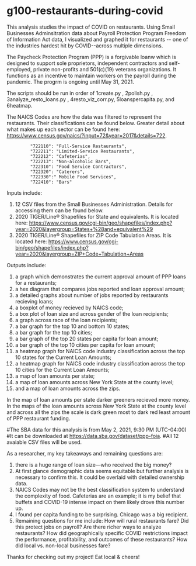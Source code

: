 # g100-restaurants-during-covid
This analysis studies the impact of COVID on restaurants. Using Small Businesses Adminsitration data about Payroll Protection Program Freedom of Information Act data, I visualized and graphed it for restaurants -- one of the industries hardest hit by COVID--across multiple dimensions.

The Paycheck Protection Program (PPP) is a forgivable loanw which is designed to support sole proprietors, independent contractors and self-employed, private non-profits and 501(c)(19) veterans organizations. It functions as an incentive to maintain workers on the payroll during the pandemic. The progrm is ongoing until May 31, 2021.

The scripts should be run in order of 1create.py , 2polish.py , 3analyze_resto_loans.py , 4resto_viz_corr.py, 5loanspercapita.py, and 6heatmap.

The NAICS Codes are how the data was filtered to represent the restaurants. Their classifications can be found below. Greater detail about what makes up each sector can be found here: https://www.census.gov/naics/?input=72&year=2017&details=722. 
             
             "722110": "Full-Service Restaurants",
             "722211": "Limited-Service Restaurants",
             "722212": "Cafeterias",
             "722213": "Non-alcoholic Bars",
             "722310": "Food Service Contractors",
             "722320": "Caterers",
             "722330":" Mobile Food Services",
             "722410": "Bars"

Inputs include: 
1) 12 CSV files from the Small Businesses Administration. Details for accessing them can be found below.
2) 2020 TIGER/Line® Shapefiles for State and equivalents. It is located here: https://www.census.gov/cgi-bin/geo/shapefiles/index.php?year=2020&layergroup=States+%28and+equivalent%29
3) 2020 TIGER/Line® Shapefiles for ZIP Code Tabulation Areas. It is located here: https://www.census.gov/cgi-bin/geo/shapefiles/index.php?year=2020&layergroup=ZIP+Code+Tabulation+Areas

Outputs include: 
1) a graph which demonstrates the current approval amount of PPP loans for a restaurants;
2) a hex diagram that compares jobs reported and loan approval amount;
3) a detailed graphs about number of jobs reported by restaurants recieving loans;
4) a boxplot of money recieved by NAICS code;
5) a box plot of loan size and across gender of the loan recipients;
6) a graph across race of the loan recipients;
7) a bar graph for the top 10 and bottom 10 states;
8) a bar graph for the top 10 cities;
9) a bar graph of the top 20 states per capita for loan amount;
10) a bar graph of the top 10 cities per capita for loan amount;
11) a heatmap graph for NAICS code industry classification across the top 10 states for the Current Loan Amounts;
12) a heatmap graph for NAICS code industry classification across the top 10 cities for the Current Loan Amounts;
13) a map of loan amounts per state;
14) a map of loan amounts across New York State at the county level;
15) and a map of loan amounts across the zips.

In the map of loan amounts per state darker greeners recieved more money.
In the maps of the loan amounts across New York State at the county level and across all the zips the scale is dark green most to dark red least amount of PPP restaurant funding.

#The SBA data for this analysis is from May 2, 2021, 9:30 PM (UTC-04:00)
#It can be downloaded at https://data.sba.gov/dataset/ppp-foia.
#All 12 avaiable CSV files will be used.

As a researcher, my key takeaways and remaining questions are:
1) there is a huge range of loan size—who received the big money?
2) At first glance demographic data seems equitable but further analysis is necessary to confirm this. It could be overlaid with detailed ownership data.
3) NAICS Codes may not be the best classification system to understand the complexity of food. Cafeterias are an example; it is my belief that buffets and COVID-19 intense impact on them likely drove this number up.
4) I found per capita funding to be surprising. Chicago was a big recipient.
5) Remaining questions for me include: How will rural restaurants fare? Did this protect jobs on payroll? Are there richer ways to analyze restaurants? How did geographically specific COVID restrictions impact the performance, profitability, and outcomes of these restaurants? How did local vs. non-local businesses fare?

Thanks for checking out my project! Eat local & cheers!
